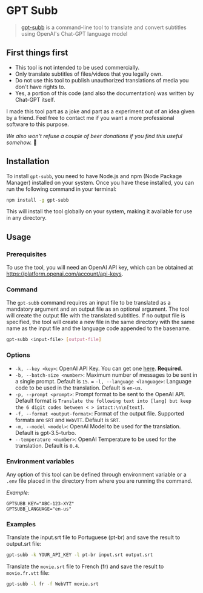 # GPT Subb

> [gpt-subb](https://www.npmjs.com/package/gpt-subb) is a command-line tool to translate and convert subtitles using OpenAI's Chat-GPT language model

## First things first

- This tool is not intended to be used commercially.
- Only translate subtitles of files/videos that you legally own.
- Do not use this tool to publish unauthorized translations of media you don't have rights to.
- Yes, a portion of this code (and also the documentation) was written by Chat-GPT itself.

I made this tool part as a joke and part as a experiment out of an idea given by a friend. Feel free to contact me if you want a more professional software to this purpose.

_We also won't refuse a couple of beer donations if you find this useful somehow._ 🍻

## Installation

To install `gpt-subb`, you need to have Node.js and npm (Node Package Manager) installed on your system. Once you have these installed, you can run the following command in your terminal:

```bash
npm install -g gpt-subb
```

This will install the tool globally on your system, making it available for use in any directory.

## Usage

### Prerequisites

To use the tool, you will need an OpenAI API key, which can be obtained at <https://platform.openai.com/account/api-keys>.

### Command

The `gpt-subb` command requires an input file to be translated as a mandatory argument and an output file as an optional argument. The tool will create the output file with the translated subtitles. If no output file is specified, the tool will create a new file in the same directory with the same name as the input file and the language code appended to the basename.

```bash
gpt-subb <input-file> [output-file]
```

### Options

- `-k, --key <key>`: OpenAI API Key. You can get one [here](https://platform.openai.com/account/api-keys). **Required**.
- `-b, --batch-size <number>`: Maximum number of messages to be sent in a single prompt. Default is `15`.
= `-l, --language <language>`: Language code to be used in the translation. Default is `en-us`.
- `-p, --prompt <prompt>`: Prompt format to be sent to the OpenAI API. Default format is `Translate the following text into [lang] but keep the 6 digit codes between < > intact:\n\n[text]`.
- `-f, --format <output-format>`: Format of the output file. Supported formats are `SRT` and `WebVTT`. Default is `SRT`.
- `-m, --model <model>`: OpenAI Model to be used for the translation. Default is gpt-3.5-turbo.
- `--temperature <number>`: OpenAI Temperature to be used for the translation. Default is `0.4`.

### Environment variables

Any option of this tool can be defined through environment variable or a `.env` file placed in the directory from where you are running the command.

_Example:_

```.env
GPTSUBB_KEY="ABC-123-XYZ"
GPTSUBB_LANGUAGE="en-us"
```

### Examples

Translate the input.srt file to Portuguese (pt-br) and save the result to output.srt file:

```bash
gpt-subb -k YOUR_API_KEY -l pt-br input.srt output.srt 
```

Translate the `movie.srt` file to French (fr) and save the result to `movie.fr.vtt` file:

```bash
gpt-subb -l fr -f WebVTT movie.srt
```
